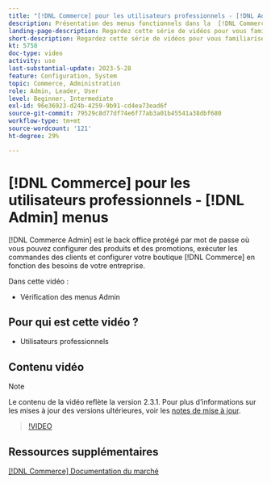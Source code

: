```yaml
---
title: "[!DNL Commerce] pour les utilisateurs professionnels - [!DNL Admin] menus"
description: Présentation des menus fonctionnels dans la  [!DNL Commerce] v2.3 [!DNL Admin].
landing-page-description: Regardez cette série de vidéos pour vous familiariser avec les principes de base d’Adobe Commerce et le travail dans l’interface Administration.
short-description: Regardez cette série de vidéos pour vous familiariser avec les principes de base d’Adobe Commerce et le travail dans l’interface Administration.
kt: 5758
doc-type: video
activity: use
last-substantial-update: 2023-5-28
feature: Configuration, System
topic: Commerce, Administration
role: Admin, Leader, User
level: Beginner, Intermediate
exl-id: 96e36923-d24b-4259-9b91-cd4ea73ead6f
source-git-commit: 79529c8d77df74e6f77ab3a01b45541a38dbf680
workflow-type: tm+mt
source-wordcount: '121'
ht-degree: 29%

---
```


# [!DNL Commerce] pour les utilisateurs professionnels - [!DNL Admin] menus

[!DNL Commerce Admin] est le back office protégé par mot de passe où vous pouvez configurer des produits et des promotions, exécuter les commandes des clients et configurer votre boutique [!DNL Commerce] en fonction des besoins de votre entreprise.

Dans cette vidéo :

- Vérification des menus Admin

## Pour qui est cette vidéo ?

- Utilisateurs professionnels

## Contenu vidéo

>[!NOTE]
>
>Le contenu de la vidéo reflète la version 2.3.1. Pour plus d’informations sur les mises à jour des versions ultérieures, voir les [notes de mise à jour](https://experienceleague.adobe.com/docs/commerce-operations/release/notes/overview.html?lang=fr).

>[!VIDEO](https://video.tv.adobe.com/v/35942?quality=12&learn=on)

## Ressources supplémentaires

[[!DNL Commerce] Documentation du marché](https://experienceleague.adobe.com/docs/commerce-admin/user-guides/home.html?lang=fr)
